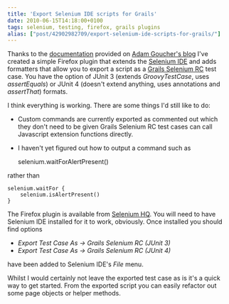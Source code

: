 ```yaml
---
title: 'Export Selenium IDE scripts for Grails'
date: 2010-06-15T14:18:00+0100
tags: selenium, testing, firefox, grails plugins
alias: ["post/42902982709/export-selenium-ide-scripts-for-grails/"]
---
```


Thanks to the [documentation][1] provided on [Adam Goucher's blog][2] I've created a simple Firefox plugin that extends the [Selenium IDE][3] and adds formatters that allow you to export a script as a [Grails Selenium RC][4] test case. You have the option of JUnit 3 (extends _GroovyTestCase_, uses _assertEquals_) or JUnit 4 (doesn't extend anything, uses annotations and _assertThat_) formats.

<!-- more -->

I think everything is working. There are some things I'd still like to do:

* Custom commands are currently exported as commented out which they don't need to be given Grails Selenium RC test cases can call Javascript extension functions directly.
* I haven't yet figured out how to output a command such as

    selenium.waitForAlertPresent()

rather than

    selenium.waitFor {
        selenium.isAlertPresent()
    }

The Firefox plugin is available from [Selenium HQ][5]. You will need to have Selenium IDE installed for it to work, obviously. Once installed you should find options

* _Export Test Case As -> Grails Selenium RC (JUnit 3)_
* _Export Test Case As -> Grails Selenium RC (JUnit 4)_

have been added to Selenium IDE's _File_ menu.

Whilst I would certainly not leave the exported test case as is it's a quick way to get started. From the exported script you can easily refactor out some page objects or helper methods.

[1]: http://adam.goucher.ca/?p=1352
[2]: http://adam.goucher.ca/
[3]: http://seleniumhq.org/projects/ide/
[4]: http://robfletcher.github.com/grails-selenium-rc/docs/manual/index.html
[5]: http://bit.ly/daOJpD

